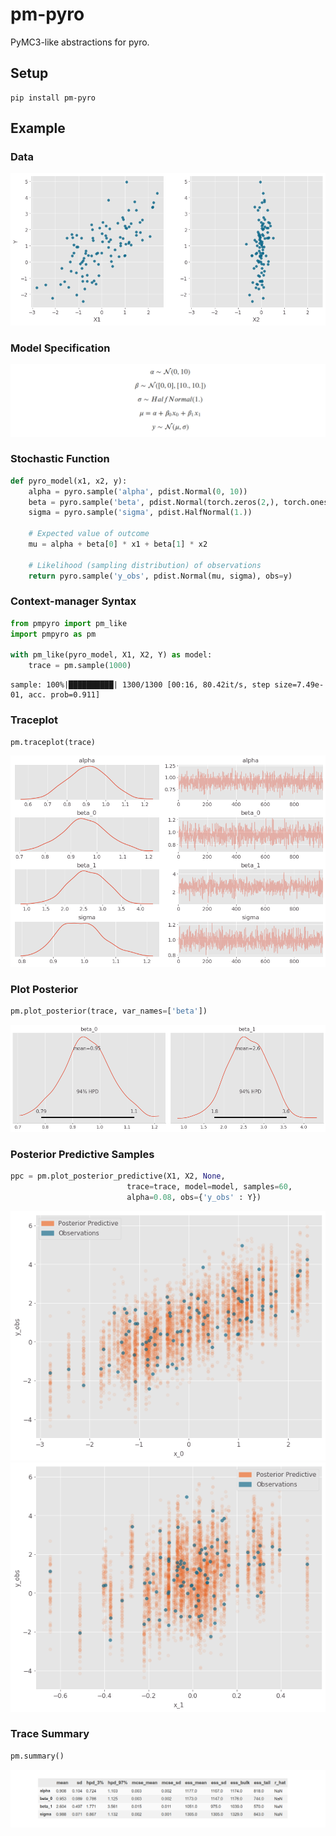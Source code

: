 # pm-pyro

PyMC3-like abstractions for pyro. 


## Setup

```
pip install pm-pyro
```

## Example

### Data


![](images/plot_data.png)


### Model Specification


![](images/stfn.png)



### Stochastic Function

```python
def pyro_model(x1, x2, y):
    alpha = pyro.sample('alpha', pdist.Normal(0, 10))
    beta = pyro.sample('beta', pdist.Normal(torch.zeros(2,), torch.ones(2,) * 10.))
    sigma = pyro.sample('sigma', pdist.HalfNormal(1.))

    # Expected value of outcome
    mu = alpha + beta[0] * x1 + beta[1] * x2

    # Likelihood (sampling distribution) of observations
    return pyro.sample('y_obs', pdist.Normal(mu, sigma), obs=y)
```

### Context-manager Syntax

```python
from pmpyro import pm_like
import pmpyro as pm

with pm_like(pyro_model, X1, X2, Y) as model:
    trace = pm.sample(1000)
```

```
sample: 100%|██████████| 1300/1300 [00:16, 80.42it/s, step size=7.49e-01, acc. prob=0.911] 
```

### Traceplot

```python
pm.traceplot(trace)
```

![](images/traceplot.png)

### Plot Posterior

```python
pm.plot_posterior(trace, var_names=['beta'])
```

![](images/posterior_plot.png)

### Posterior Predictive Samples

```python
ppc = pm.plot_posterior_predictive(X1, X2, None,
                          trace=trace, model=model, samples=60,
                          alpha=0.08, obs={'y_obs' : Y})
```

![](images/ppc1.png)
![](images/ppc2.png)


### Trace Summary

```python
pm.summary()
```

![](images/trace_summary.png)
